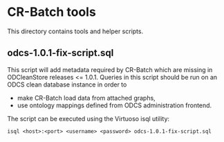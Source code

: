CR-Batch tools
==============

This directory contains tools and helper scripts.

odcs-1.0.1-fix-script.sql
-------------------------

This script will add metadata required by CR-Batch which are missing in ODCleanStore releases <= 1.0.1.
Queries in this script should be run on an ODCS clean database instance in order to

* make CR-Batch load data from attached graphs,
* use ontology mappings defined from ODCS administration frontend.

The script can be executed using the Virtuoso isql utility:

	isql <host>:<port> <username> <password> odcs-1.0.1-fix-script.sql
